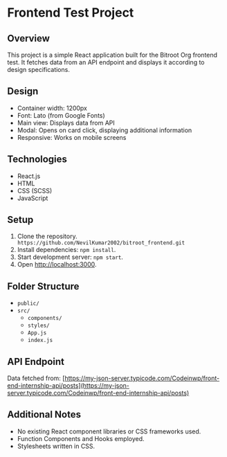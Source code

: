 # Frontend Test Project

## Overview
This project is a simple React application built for the Bitroot Org frontend test. It fetches data from an API endpoint and displays it according to design specifications.

## Design
- Container width: 1200px
- Font: Lato (from Google Fonts)
- Main view: Displays data from API
- Modal: Opens on card click, displaying additional information
- Responsive: Works on mobile screens

## Technologies
- React.js
- HTML
- CSS (SCSS)
- JavaScript

## Setup
1. Clone the repository.` https://github.com/NevilKumar2002/bitroot_frontend.git`
2. Install dependencies: `npm install`.
3. Start development server: `npm start`.
4. Open [http://localhost:3000](http://localhost:3000).

## Folder Structure
- `public/`
- `src/`
  - `components/`
  - `styles/`
  - `App.js`
  - `index.js`

## API Endpoint
Data fetched from: [https://my-json-server.typicode.com/Codeinwp/front-end-internship-api/posts](https://my-json-server.typicode.com/Codeinwp/front-end-internship-api/posts)

## Additional Notes
- No existing React component libraries or CSS frameworks used.
- Function Components and Hooks employed.
- Stylesheets written in CSS.


